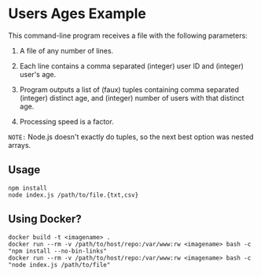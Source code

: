 # Users Ages Example #

This command-line program receives a file with the following parameters:

1. A file of any number of lines.

2. Each line contains a comma separated (integer) user ID and (integer) user's age.

3. Program outputs a list of (faux) tuples containing comma separated (integer) distinct age, and (integer) number of users with that distinct age.

4. Processing speed is a factor.


`NOTE:` Node.js doesn't exactly do tuples, so the next best option was nested arrays.


## Usage ##

```
npm install
node index.js /path/to/file.{txt,csv}
```

## Using Docker? ##

```
docker build -t <imagename> .
docker run --rm -v /path/to/host/repo:/var/www:rw <imagename> bash -c "npm install --no-bin-links"
docker run --rm -v /path/to/host/repo:/var/www:rw <imagename> bash -c "node index.js /path/to/file"
```
